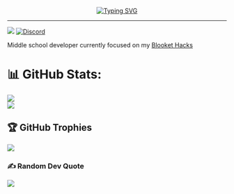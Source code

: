 <p align="center"> <a  href="https://git.io/typing-svg"><img src="https://readme-typing-svg.demolab.com?font=Comic+Sans+Ms&size=25&duration=1000&pause=500&color=2150F7&width=435&lines=Middle+school+code+developer!;4%2B+Years+coding.;Always+open+to+new+languages." alt="Typing SVG" /></a></p>


---
[![](https://visitcount.itsvg.in/api?id=jude-gideon&icon=2&color=9)](https://visitcount.itsvg.in) [![Discord](https://img.shields.io/badge/Discord-%237289DA.svg?logo=Discord&logoColor=white)](https://discord.com/invite/aeDraxAUpB)

Middle school developer currently focused on my [Blooket Hacks](https://github.com/Jude-Gideon/Blooket)

# 📊 GitHub Stats:
![](https://github-readme-streak-stats.herokuapp.com/?user=jude-gideon&theme=dark&hide_border=false)<br/>
![](https://github-readme-stats.vercel.app/api/top-langs/?username=jude-gideon&theme=dark&hide_border=false&include_all_commits=true&count_private=true&layout=compact)

## 🏆 GitHub Trophies
![](https://github-profile-trophy.vercel.app/?username=jude-gideon&theme=onedark&no-frame=false&no-bg=false&margin-w=4)

### ✍️ Random Dev Quote
![](https://quotes-github-readme.vercel.app/api?type=horizontal&theme=tokyonight)
